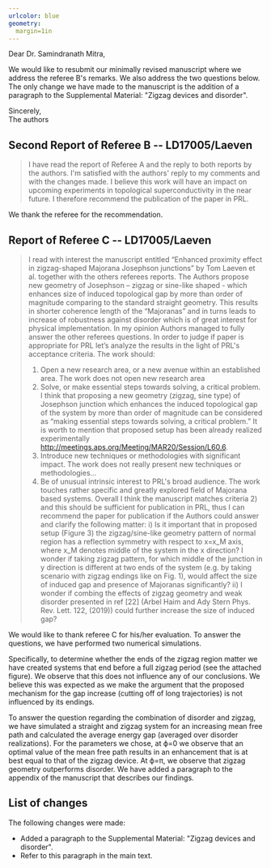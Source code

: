 ```yaml
---
urlcolor: blue
geometry:
  margin=1in
---
```


Dear Dr. Samindranath Mitra,

We would like to resubmit our minimally revised manuscript where we address the referee B's remarks.
We also address the two questions below.
The only change we have made to the manuscript is the addition of a paragraph to the Supplemental Material: "Zigzag devices and disorder".

Sincerely,  
The authors

## Second Report of Referee B -- LD17005/Laeven

> I have read the report of Referee A and the reply to both reports by the authors. I'm satisfied with the authors' reply to my comments and with the changes made. I believe this work will have an impact on upcoming experiments in topological superconductivity in the near future. I therefore recommend the publication of the paper in PRL.

We thank the referee for the recommendation.

## Report of Referee C -- LD17005/Laeven

> I read with interest the manuscript entitled “Enhanced proximity effect in zigzag-shaped Majorana Josephson junctions” by Tom Laeven et al. together with the others referees reports. The Authors propose new geometry of Josephson – zigzag or sine-like shaped - which enhances size of induced topological gap by more than order of magnitude comparing to the standard straight geometry. This results in shorter coherence length of the “Majoranas” and in turns leads to increase of robustness against disorder which is of great interest for physical implementation. In my opinion Authors managed to fully answer the other referees questions.
> In order to judge if paper is appropriate for PRL let’s analyze the results in the light of PRL's acceptance criteria. The work should:
> 1) Open a new research area, or a new avenue within an established area.
> The work does not open new research area
> 2) Solve, or make essential steps towards solving, a critical problem.
> I think that proposing a new geometry (zigzag, sine type) of Josephson junction which enhances the induced topological gap of the system by more than order of magnitude can be considered as “making essential steps towards solving, a critical problem.” It is worth to mention that proposed setup has been already realized experimentally http://meetings.aps.org/Meeting/MAR20/Session/L60.6.
> 3) Introduce new techniques or methodologies with significant impact.
> The work does not really present new techniques or methodologies...
> 4) Be of unusual intrinsic interest to PRL's broad audience.
> The work touches rather specific and greatly explored field of Majorana based systems.
> Overall I think the manuscript matches criteria 2) and this should be sufficient for publication in PRL, thus I can recommend the paper for publication if the Authors could answer and clarify the following matter:
> i) Is it important that in proposed setup (Figure 3) the zigzag/sine-like geometry pattern of normal region has a reflection symmetry with respect to x=x_M axis, where x_M denotes middle of the system in the x direction? I wonder if taking zigzag pattern, for which middle of the junction in y direction is different at two ends of the system (e.g. by taking scenario with zigzag endings like on Fig. 1), would affect the size of induced gap and presence of Majoranas significantly?
> ii) I wonder if combing the effects of zigzag geometry and weak disorder presented in ref [22] (Arbel Haim and Ady Stern Phys. Rev. Lett. 122, (2019)) could further increase the size of induced gap?

We would like to thank referee C for his/her evaluation. To answer the questions, we have performed two numerical simulations.

Specifically, to determine whether the ends of the zigzag region matter we have created systems that end before a full zigzag period (see the attached figure). We observe that this does not influence any of our conclusions. We believe this was expected as we make the argument that the proposed mechanism for the gap increase (cutting off of long trajectories) is not influenced by its endings.

To answer the question regarding the combination of disorder and zigzag, we have simulated a straight and zigzag system for an increasing mean free path and calculated the average energy gap (averaged over disorder realizations). For the parameters we chose, at ϕ=0 we observe that an optimal value of the mean free path results in an enhancement that is at best equal to that of the zigzag device. At ϕ=π, we observe that zigzag geometry outperforms disorder. We have added a paragraph to the appendix of the manuscript that describes our findings.

## List of changes

The following changes were made:

* Added a paragraph to the Supplemental Material: "Zigzag devices and disorder".
* Refer to this paragraph in the main text.
